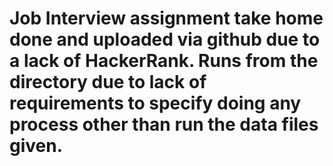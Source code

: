 # Job Interview assignment take home done and uploaded via github due to a lack of HackerRank. Runs from the directory due to lack of requirements to specify doing any process other than run the data files given.
 

